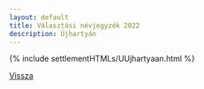 ```yaml
---
layout: default
title: Választási névjegyzék 2022
description: Újhartyán
---
```


{% include settlementHTMLs/UUjhartyaan.html %}

[Vissza](../)